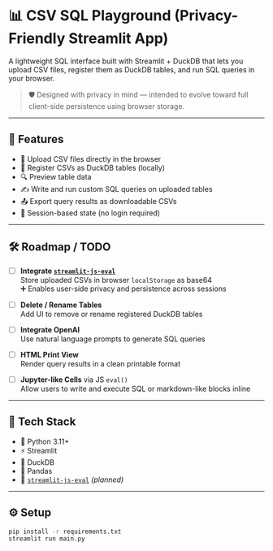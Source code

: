 # 📊 CSV SQL Playground (Privacy-Friendly Streamlit App)

A lightweight SQL interface built with Streamlit + DuckDB that lets you upload CSV files, register them as DuckDB tables, and run SQL queries in your browser.

> 🛡️ Designed with privacy in mind — intended to evolve toward full client-side persistence using browser storage.

---

## 🚀 Features

- 📁 Upload CSV files directly in the browser
- 🧃 Register CSVs as DuckDB tables (locally)
- 🔍 Preview table data
- ✍️ Write and run custom SQL queries on uploaded tables
- 📤 Export query results as downloadable CSVs
- 🧠 Session-based state (no login required)

---

## 🛠️ Roadmap / TODO

- [ ] **Integrate [`streamlit-js-eval`](https://github.com/okld/streamlit-js-eval)**  
  Store uploaded CSVs in browser `localStorage` as base64  
  ➕ Enables user-side privacy and persistence across sessions

- [ ] **Delete / Rename Tables**  
  Add UI to remove or rename registered DuckDB tables

- [ ] **Integrate OpenAI**  
  Use natural language prompts to generate SQL queries

- [ ] **HTML Print View**  
  Render query results in a clean printable format

- [ ] **Jupyter-like Cells** via JS `eval()`  
  Allow users to write and execute SQL or markdown-like blocks inline

---

## 🧰 Tech Stack

- 🐍 Python 3.11+
- ⚡ Streamlit
- 🦆 DuckDB
- 🐼 Pandas
- 🍪 [`streamlit-js-eval`](https://github.com/okld/streamlit-js-eval) *(planned)*

---

## ⚙️ Setup

```bash
pip install -r requirements.txt
streamlit run main.py

